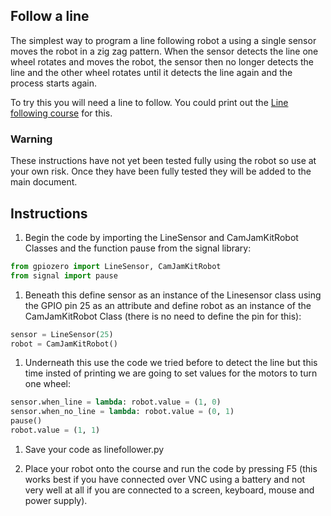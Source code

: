 ## Follow a line

The simplest way to program a line following robot a using a single sensor moves the robot in a zig zag pattern. When the sensor detects the line one wheel rotates and moves the robot, the sensor then no longer detects the line and the other wheel rotates until it detects the line again and the process starts again.

To try this you will need a line to follow. You could print out the [Line following course](https://github.com/CamJam-EduKit/EduKit3/blob/master/CamJam%20EduKit%203%20-%20Robotics%20-%20Line%20Following%20Course.pdf) for this.

### Warning
These instructions have not yet been tested fully using the robot so use at your own risk. Once they have been fully tested they will be added to the main document.

## Instructions

1. Begin the code by importing the LineSensor and CamJamKitRobot Classes and the function pause from the signal library:

  ```python
  from gpiozero import LineSensor, CamJamKitRobot
  from signal import pause
  ```

1. Beneath this define sensor as an instance of the Linesensor class using the GPIO pin 25 as an attribute and define robot as an instance of the CamJamKitRobot Class (there is no need to define the pin for this): 

  ```python
  sensor = LineSensor(25)
  robot = CamJamKitRobot()
  ```

1. Underneath this use the code we tried before to detect the line but this time insted of printing we are going to set values for the motors to turn one wheel:

  ```python
  sensor.when_line = lambda: robot.value = (1, 0)
  sensor.when_no_line = lambda: robot.value = (0, 1)
  pause()
  robot.value = (1, 1)
  ```
1. Save your code as linefollower.py

1. Place your robot onto the course and run the code by pressing F5 (this works best if you have connected over VNC using a battery and not very well at all if you are connected to a screen, keyboard, mouse and power supply).







